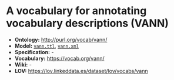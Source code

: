 # A vocabulary for annotating vocabulary descriptions (VANN)

- **Ontology:** http://purl.org/vocab/vann/
- **Model:** [`vann.ttl`](vann_generated.ttl), [`vann.xml`](vann.xml)
- **Specification:** -
- **Vocabulary:** https://vocab.org/vann/
- **Wiki:** -
- **LOV:** https://lov.linkeddata.es/dataset/lov/vocabs/vann
